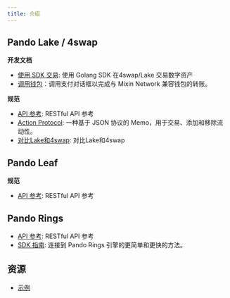 ```yaml
---
title: 介绍
---
```


## Pando Lake / 4swap

**开发文档**

  - [使用 SDK 交易](/developer/lake/guide/using-sdk): 使用 Golang SDK 在4swap/Lake 交易数字资产
  - [调用钱包](/developer/lake/guide/invoke-wallets)：调用支付对话框以完成与 Mixin Network 兼容钱包的转账。

**规范**

- [API 参考](/developer/lake/apis/overview): RESTful API 参考
- [Action Protocol](/developer/lake/action-protocol): 一种基于 JSON 协议的 Memo，用于交易、添加和移除流动性。
- [对比Lake和4swap](/developer/lake/lake-and-4swap): 对比Lake和4swap

## Pando Leaf

**规范**

- [API 参考](/developer/leaf/apis/overview): RESTful API 参考


## Pando Rings

- [API 参考](/developer/rings/apis): RESTful API 参考
- [SDK 指南](/developer/rings/guide): 连接到 Pando Rings 引擎的更简单和更快的方法。


## 资源

- [示例](/developer/resources/examples)
